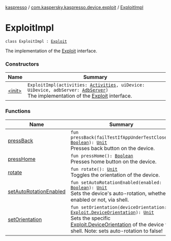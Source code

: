 [kaspresso](../../index.md) / [com.kaspersky.kaspresso.device.exploit](../index.md) / [ExploitImpl](./index.md)

# ExploitImpl

`class ExploitImpl : `[`Exploit`](../-exploit/index.md)

The implementation of the [Exploit](../-exploit/index.md) interface.

### Constructors

| Name | Summary |
|---|---|
| [&lt;init&gt;](-init-.md) | `ExploitImpl(activities: `[`Activities`](../../com.kaspersky.kaspresso.device.activities/-activities/index.md)`, uiDevice: UiDevice, adbServer: `[`AdbServer`](../../com.kaspersky.kaspresso.device.server/-adb-server/index.md)`)`<br>The implementation of the [Exploit](../-exploit/index.md) interface. |

### Functions

| Name | Summary |
|---|---|
| [pressBack](press-back.md) | `fun pressBack(failTestIfAppUnderTestClosed: `[`Boolean`](https://kotlinlang.org/api/latest/jvm/stdlib/kotlin/-boolean/index.html)`): `[`Unit`](https://kotlinlang.org/api/latest/jvm/stdlib/kotlin/-unit/index.html)<br>Presses back button on the device. |
| [pressHome](press-home.md) | `fun pressHome(): `[`Boolean`](https://kotlinlang.org/api/latest/jvm/stdlib/kotlin/-boolean/index.html)<br>Presses home button on the device. |
| [rotate](rotate.md) | `fun rotate(): `[`Unit`](https://kotlinlang.org/api/latest/jvm/stdlib/kotlin/-unit/index.html)<br>Toggles the orientation of the device. |
| [setAutoRotationEnabled](set-auto-rotation-enabled.md) | `fun setAutoRotationEnabled(enabled: `[`Boolean`](https://kotlinlang.org/api/latest/jvm/stdlib/kotlin/-boolean/index.html)`): `[`Unit`](https://kotlinlang.org/api/latest/jvm/stdlib/kotlin/-unit/index.html)<br>Sets the device's auto-rotation, whether it enabled or not, via shell. |
| [setOrientation](set-orientation.md) | `fun setOrientation(deviceOrientation: `[`Exploit.DeviceOrientation`](../-exploit/-device-orientation/index.md)`): `[`Unit`](https://kotlinlang.org/api/latest/jvm/stdlib/kotlin/-unit/index.html)<br>Sets the specific [Exploit.DeviceOrientation](../-exploit/-device-orientation/index.md) of the device via shell. Note: sets auto-rotation to false! |
